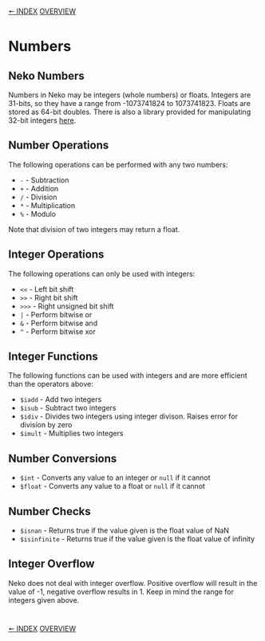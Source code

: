 [🠔 INDEX](index.md) [OVERVIEW](overview.md)
#

# Numbers

## Neko Numbers

Numbers in Neko may be integers (whole numbers) or floats. Integers are 31-bits, so they have a range from -1073741824 to 1073741823. Floats are stored as 64-bit doubles. There is also a library provided for manipulating 32-bit integers [here](http://nekovm.org/doc/view/int32).

## Number Operations

The following operations can be performed with any two numbers:

+ `-` - Subtraction
+ `+` - Addition
+ `/` - Division
+ `*` - Multiplication
+ `%` - Modulo

Note that division of two integers may return a float.

## Integer Operations

The following operations can only be used with integers:

+ `<<` - Left bit shift
+ `>>` - Right bit shift
+ `>>>` - Right unsigned bit shift
+ `|` - Perform bitwise or
+ `&` - Perform bitwise and
+ `^` - Perform bitwise xor

## Integer Functions

The following functions can be used with integers and are more efficient than the operators above:

+ `$iadd` - Add two integers
+ `$isub` - Subtract two integers
+ `$idiv` - Divides two integers using integer divison. Raises error for division by zero
+ `$imult` - Multiplies two integers

## Number Conversions

+ `$int` - Converts any value to an integer or `null` if it cannot
+ `$float` - Converts any value to a float or `null` if it cannot

## Number Checks

+ `$isnan` - Returns true if the value given is the float value of NaN
+ `$isinfinite` - Returns true if the value given is the float value of infinity

## Integer Overflow

Neko does not deal with integer overflow. Positive overflow will result in the value of -1, negative overflow results in 1. Keep in mind the range for integers given above.

#
[🠔 INDEX](index.md) [OVERVIEW](overview.md)